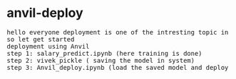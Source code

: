 # anvil-deploy
<pre>
hello everyone deployment is one of the intresting topic in Data science 
so let get started 
deployment using Anvil
step 1: salary_predict.ipynb (here training is done)  
step 2: vivek_pickle ( saving the model in system)
step 3: Anvil_deploy.ipynb (load the saved model and deploy in web through anvil -ai)

</pre>
